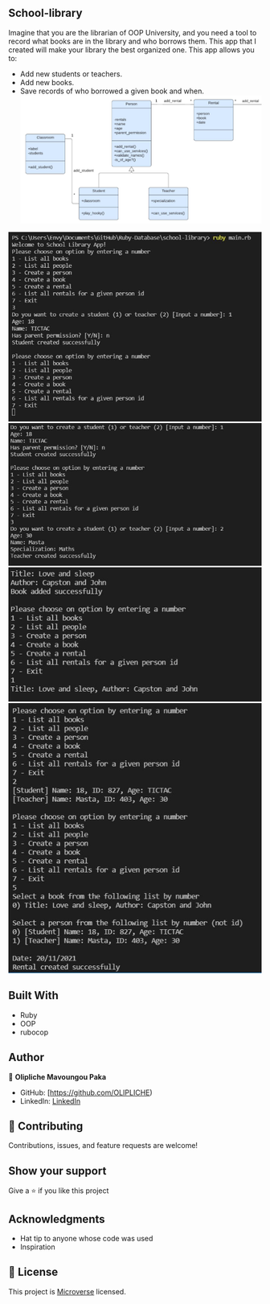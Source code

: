 ## School-library
Imagine that you are the librarian of OOP University, and you need a tool to record what books are in the library and who borrows them. This app that I created will make your library the best organized one. 
This app allows you to:
- Add new students or teachers.
- Add new books.
- Save records of who borrowed a given book and when.
![WebImages](./images/p0.JPG)

![WebImages](./images/p1.JPG)
![WebImages](./images/p2.JPG)
![WebImages](./images/p3.JPG)
![WebImages](./images/p4.JPG)
## Built With
- Ruby
- OOP
- rubocop

## Author
👤 **Olipliche Mavoungou Paka**
- GitHub: [https://github.com/OLIPLICHE)
- LinkedIn: [LinkedIn](https://www.linkedin.com/in/olipliche/)

## 🤝 Contributing
Contributions, issues, and feature requests are welcome!

## Show your support
Give a ⭐️ if you like this project
## Acknowledgments
- Hat tip to anyone whose code was used
- Inspiration

## 📝 License
This project is [Microverse](https://www.microverse.org/) licensed.

